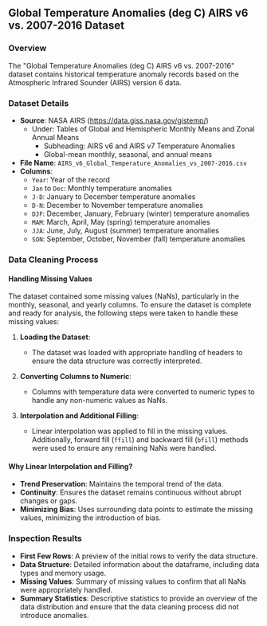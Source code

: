 ## Global Temperature Anomalies (deg C) AIRS v6 vs. 2007-2016 Dataset

### Overview

The "Global Temperature Anomalies (deg C) AIRS v6 vs. 2007-2016" dataset contains historical temperature anomaly records based on the Atmospheric Infrared Sounder (AIRS) version 6 data.

### Dataset Details

- **Source**: NASA AIRS (https://data.giss.nasa.gov/gistemp/)
   - Under: Tables of Global and Hemispheric Monthly Means and Zonal Annual Means
      - Subheading: AIRS v6 and AIRS v7 Temperature Anomalies
      - Global-mean monthly, seasonal, and annual means
- **File Name**: `AIRS_v6_Global_Temperature_Anomalies_vs_2007-2016.csv`
- **Columns**:
  - `Year`: Year of the record
  - `Jan` to `Dec`: Monthly temperature anomalies
  - `J-D`: January to December temperature anomalies
  - `D-N`: December to November temperature anomalies
  - `DJF`: December, January, February (winter) temperature anomalies
  - `MAM`: March, April, May (spring) temperature anomalies
  - `JJA`: June, July, August (summer) temperature anomalies
  - `SON`: September, October, November (fall) temperature anomalies

### Data Cleaning Process

#### Handling Missing Values

The dataset contained some missing values (NaNs), particularly in the monthly, seasonal, and yearly columns. To ensure the dataset is complete and ready for analysis, the following steps were taken to handle these missing values:

1. **Loading the Dataset**:
   - The dataset was loaded with appropriate handling of headers to ensure the data structure was correctly interpreted.

2. **Converting Columns to Numeric**:
   - Columns with temperature data were converted to numeric types to handle any non-numeric values as NaNs.

3. **Interpolation and Additional Filling**:
   - Linear interpolation was applied to fill in the missing values. Additionally, forward fill (`ffill`) and backward fill (`bfill`) methods were used to ensure any remaining NaNs were handled.

#### Why Linear Interpolation and Filling?

- **Trend Preservation**: Maintains the temporal trend of the data.
- **Continuity**: Ensures the dataset remains continuous without abrupt changes or gaps.
- **Minimizing Bias**: Uses surrounding data points to estimate the missing values, minimizing the introduction of bias.

### Inspection Results

- **First Few Rows**: A preview of the initial rows to verify the data structure.
- **Data Structure**: Detailed information about the dataframe, including data types and memory usage.
- **Missing Values**: Summary of missing values to confirm that all NaNs were appropriately handled.
- **Summary Statistics**: Descriptive statistics to provide an overview of the data distribution and ensure that the data cleaning process did not introduce anomalies.

